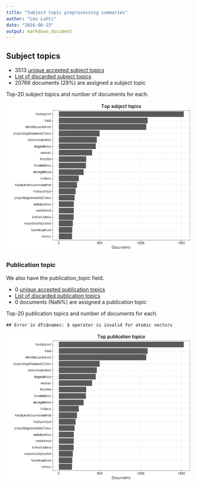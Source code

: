 ```yaml
---
title: "Subject topic preprocessing summaries"
author: "Leo Lahti"
date: "2016-06-15"
output: markdown_document
---
```


## Subject topics



  * 3513 [unique accepted subject topics](output.tables/subject_topic_accepted.csv)
  * [List of discarded subject topics](output.tables/subject_topic_discarded.csv)
  * 20766 documents (29%) are assigned a subject topic 


Top-20 subject topics and number of documents for each.

![plot of chunk summarytopics22](figure/summarytopics22-1.png)

### Publication topic

We also have the publication_topic field.



  * 0 [unique accepted publication topics](output.tables/publication_topic_accepted.csv)
  * [List of discarded publication topics](output.tables/publication_topic_discarded.csv)
  * 0 documents (NaN%) are assigned a publication topic 


Top-20 publication topics and number of documents for each.


```
## Error in dfs$names: $ operator is invalid for atomic vectors
```

![plot of chunk summarytopics223](figure/summarytopics223-1.png)
